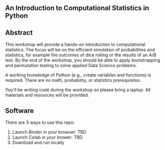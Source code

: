 An Introduction to Computational Statistics in Python
-----

Abstract
------
This workshop will provide a hands-on introduction to computational statistics. The focus will be on the efficient simulation of probabilities and statistics, for example the outcomes of dice rolling  or the results of an A/B test. By the end of the workshop, you should be able to apply bootstrapping and permutation testing to solve applied Data Science problems.

A working knowledge of Python (e.g., create variables and functions) is required. There are no math, probability, or statistics prerequisites. 

You'll be writing code during the workshop so please bring a laptop. All materials and resources will be provided.

Software
------

There are 3 ways to use this repo:

1. Launch Binder in your browser: TBD
1. Launch Colab in your brower: TBD
1. Download and run locally
